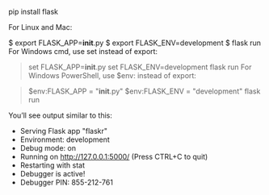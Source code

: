 pip install flask

For Linux and Mac:

$ export FLASK_APP=__init__.py
$ export FLASK_ENV=development
$ flask run
For Windows cmd, use set instead of export:

> set FLASK_APP=__init__.py
> set FLASK_ENV=development
> flask run
For Windows PowerShell, use $env: instead of export:

> $env:FLASK_APP = "__init__.py"
> $env:FLASK_ENV = "development"
> flask run

You’ll see output similar to this:

* Serving Flask app "flaskr"
* Environment: development
* Debug mode: on
* Running on http://127.0.0.1:5000/ (Press CTRL+C to quit)
* Restarting with stat
* Debugger is active!
* Debugger PIN: 855-212-761

